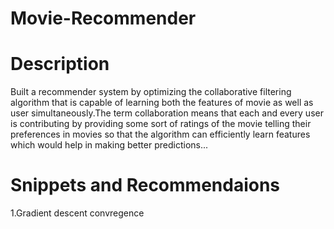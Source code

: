 # Movie-Recommender
 
# Description 
Built a recommender system by optimizing the collaborative filtering algorithm that is capable of learning both the features of movie as well as  
user simultaneously.The term collaboration means that each and every user is contributing by providing some sort of ratings of the movie 
telling their preferences in movies so that the algorithm can efficiently learn features which would help in making better predictions...

# Snippets and Recommendaions
1.Gradient descent convregence

